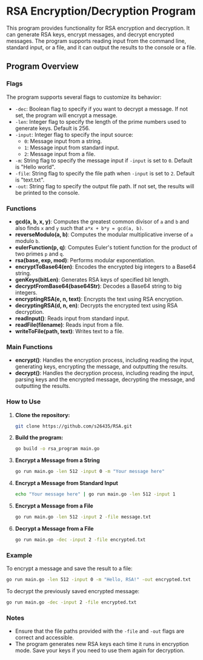 # RSA Encryption/Decryption Program

This program provides functionality for RSA encryption and decryption. It can generate RSA keys, encrypt messages, and decrypt encrypted messages. The program supports reading input from the command line, standard input, or a file, and it can output the results to the console or a file.

## Program Overview

### Flags

The program supports several flags to customize its behavior:

- `-dec`: Boolean flag to specify if you want to decrypt a message. If not set, the program will encrypt a message.
- `-len`: Integer flag to specify the length of the prime numbers used to generate keys. Default is 256.
- `-input`: Integer flag to specify the input source:
   - `0`: Message input from a string.
   - `1`: Message input from standard input.
   - `2`: Message input from a file.
- `-m`: String flag to specify the message input if `-input` is set to `0`. Default is "Hello world".
- `-file`: String flag to specify the file path when `-input` is set to `2`. Default is "text.txt".
- `-out`: String flag to specify the output file path. If not set, the results will be printed to the console.

### Functions

- **gcd(a, b, x, y)**: Computes the greatest common divisor of `a` and `b` and also finds `x` and `y` such that `a*x + b*y = gcd(a, b)`.
- **reverseModulo(a, b)**: Computes the modular multiplicative inverse of `a` modulo `b`.
- **eulerFunction(p, q)**: Computes Euler's totient function for the product of two primes `p` and `q`.
- **rsa(base, exp, mod)**: Performs modular exponentiation.
- **encryptToBase64(en)**: Encodes the encrypted big integers to a Base64 string.
- **genKeys(bitLen)**: Generates RSA keys of specified bit length.
- **decryptFromBase64(base64Str)**: Decodes a Base64 string to big integers.
- **encryptingRSA(e, n, text)**: Encrypts the text using RSA encryption.
- **decryptingRSA(d, n, en)**: Decrypts the encrypted text using RSA decryption.
- **readInput()**: Reads input from standard input.
- **readFile(filename)**: Reads input from a file.
- **writeToFile(path, text)**: Writes text to a file.

### Main Functions

- **encrypt()**: Handles the encryption process, including reading the input, generating keys, encrypting the message, and outputting the results.
- **decrypt()**: Handles the decryption process, including reading the input, parsing keys and the encrypted message, decrypting the message, and outputting the results.

### How to Use
1. **Clone the repository:**
   ```sh
   git clone https://github.com/s26435/RSA.git
   ```
2. **Build the program:**
   ```sh
   go build -o rsa_program main.go
   ```
3. **Encrypt a Message from a String**

   ```sh
   go run main.go -len 512 -input 0 -m "Your message here"
   ```

4. **Encrypt a Message from Standard Input**

   ```sh
   echo "Your message here" | go run main.go -len 512 -input 1
   ```

5. **Encrypt a Message from a File**

   ```sh
   go run main.go -len 512 -input 2 -file message.txt
   ```

6. **Decrypt a Message from a File**

   ```sh
   go run main.go -dec -input 2 -file encrypted.txt
   ```

### Example

To encrypt a message and save the result to a file:

```sh
go run main.go -len 512 -input 0 -m "Hello, RSA!" -out encrypted.txt
```

To decrypt the previously saved encrypted message:

```sh
go run main.go -dec -input 2 -file encrypted.txt
```

### Notes

- Ensure that the file paths provided with the `-file` and `-out` flags are correct and accessible.
- The program generates new RSA keys each time it runs in encryption mode. Save your keys if you need to use them again for decryption.